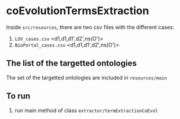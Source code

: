 # coEvolutionTermsExtraction


Inside `src/resources`, there are two csv files with the different cases:

1. `LOV_cases.csv` <d1,d1,d1',d2',ns(O')>
2. `BioPortal_cases.csv`  <d1,d1,d1',d2',ns(O')>



## The list of the targetted ontologies
The set of the targetted ontologies are included in `resources/main`

## To run

1. run main method of class `extractor/termExtractionCoEvol`





